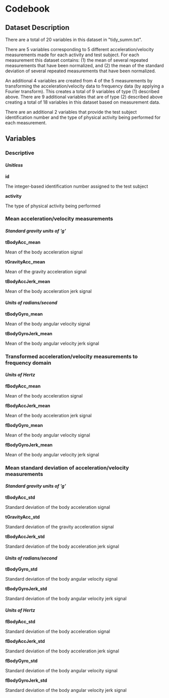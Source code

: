 Codebook
========

## Dataset Description

There are a total of 20 variables in this dataset in "tidy_summ.txt".

There are 5 variables corresponding to 5 different acceleration/velocity measurements made for each activity and test subject. For each measurement this dataset contains: (1) the mean of several repeated measurements that have been normalized, and (2) the mean of the standard deviation of several repeated measurements that have been normalized.

An additional 4 variables are created from 4 of the 5 measurements by transforming the acceleration/velocity data to frequency data (by applying a Fourier transform). This creates a total of 9 variables of type (1) described above. There are 9 additional variables that are of type (2) described above creating a total of 18 variables in this dataset based on measurement data. 

There are an additional 2 variables that provide the test subject identification number and the type of physical activity being performed for each measurement.

## Variables

### Descriptive 

#### *Unitless*

__id__ 

The integer-based identification number assigned to the test subject

__activity__ 

The type of physical activity being performed

### Mean acceleration/velocity measurements

#### *Standard gravity units of 'g'*

__tBodyAcc_mean__

Mean of the body acceleration signal

__tGravityAcc_mean__

Mean of the gravity acceleration signal

__tBodyAccJerk_mean__

Mean of the body acceleration jerk signal

#### *Units of radians/second*

__tBodyGyro_mean__ 

Mean of the body angular velocity signal

__tBodyGyroJerk_mean__

Mean of the body angular velocity jerk signal

### Transformed acceleration/velocity measurements to frequency domain

#### *Units of Hertz*

__fBodyAcc_mean__ 

Mean of the body acceleration signal

__fBodyAccJerk_mean__

Mean of the body acceleration jerk signal

__fBodyGyro_mean__ 

Mean of the body angular velocity signal

__fBodyGyroJerk_mean__

Mean of the body angular velocity jerk signal

### Mean standard deviation of acceleration/velocity measurements

#### *Standard gravity units of 'g'*

__tBodyAcc_std__  

Standard deviation of the body acceleration signal

__tGravityAcc_std__

Standard deviation of the gravity acceleration signal

__tBodyAccJerk_std__

Standard deviation of the body acceleration jerk signal

#### *Units of radians/second*

__tBodyGyro_std__

Standard deviation of the body angular velocity signal

__tBodyGyroJerk_std__

Standard deviation of the body angular velocity jerk signal

#### *Units of Hertz*

__fBodyAcc_std__

Standard deviation of the body acceleration signal

__fBodyAccJerk_std__ 

Standard deviation of the body acceleration jerk signal

__fBodyGyro_std__

Standard deviation of the body angular velocity signal

__fBodyGyroJerk_std__ 

Standard deviation of the body angular velocity jerk signal
